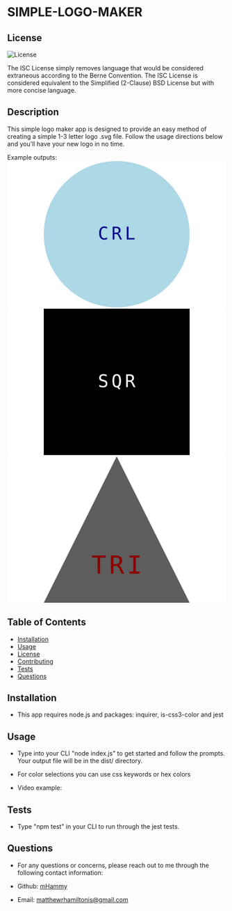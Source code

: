 
# SIMPLE-LOGO-MAKER

## License
![License](https://img.shields.io/badge/license-ISC%20License-brightgreen)

The ISC License simply removes language that would be considered extraneous according to the Berne Convention. The ISC License is considered equivalent to the Simplified (2-Clause) BSD License but with more concise language.

## Description
This simple logo maker app is designed to provide an easy method of creating a simple 1-3 letter logo .svg file.
Follow the usage directions below and you'll have your new logo in no time.

Example outputs:
![Circle Logo](./dist/CRL_logo.svg)
![Square Logo](./dist/SQR_logo.svg)
![Triangle Logo](./dist/TRI_logo.svg)

## Table of Contents
- [Installation](#installation)
- [Usage](#usage)
- [License](#license)
- [Contributing](#contributing)
- [Tests](#tests)
- [Questions](#questions)

## Installation
- This app requires node.js and packages: inquirer, is-css3-color and jest

## Usage
- Type into your CLI "node index.js" to get started and follow the prompts. Your output file will be in the dist/ directory.
- For color selections you can use css keywords or hex colors

- Video example: 

## Tests
- Type "npm test" in your CLI to run through the jest tests.

## Questions
- For any questions or concerns, please reach out to me through the following contact information:

- Github: [mHammy](https://github.com/mHammy)
- Email: matthewrhamiltonis@gmail.com

